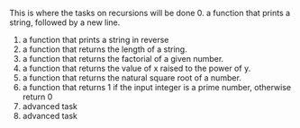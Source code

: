 This is where the tasks on recursions will be done
0. a function that prints a string, followed by a new line.
1. a function that prints a string in reverse
2. a function that returns the length of a string.
3. a function that returns the factorial of a given number.
4. a function that returns the value of x raised to the power of y.
5. a function that returns the natural square root of a number.
6. a function that returns 1 if the input integer is a prime number, otherwise return 0
7. advanced task
8. advanced task
